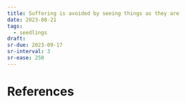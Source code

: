 ```yaml
---
title: Suffering is avoided by seeing things as they are
date: 2023-08-21
tags:
  - seedlings
draft:
sr-due: 2023-09-17
sr-interval: 3
sr-ease: 250
---
```



# References